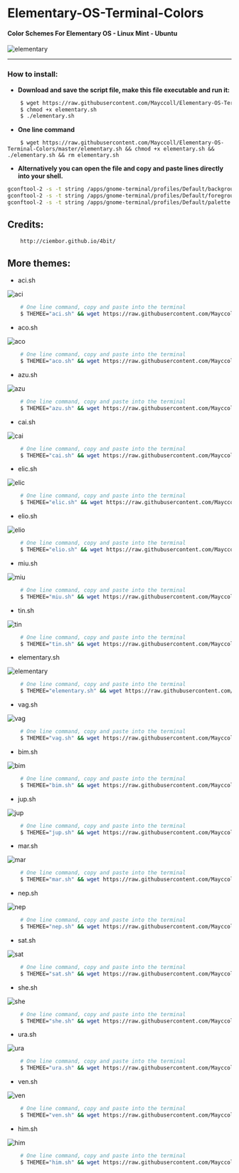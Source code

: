 Elementary-OS-Terminal-Colors
=============================

#### Color Schemes For Elementary OS - Linux Mint - Ubuntu


![elementary](https://raw.githubusercontent.com/Mayccoll/Elementary-OS-Terminal-Colors/master/images/elementary.png)

----

### How to install:

- **Download and save the script file, make this file executable and run it:**

```bash
    $ wget https://raw.githubusercontent.com/Mayccoll/Elementary-OS-Terminal-Colors/master/elementary.sh
    $ chmod +x elementary.sh
    $ ./elementary.sh
```

- **One line command**

```
    $ wget https://raw.githubusercontent.com/Mayccoll/Elementary-OS-Terminal-Colors/master/elementary.sh && chmod +x elementary.sh && ./elementary.sh && rm elementary.sh
```

-  **Alternatively you can open the file and copy and paste lines directly into your shell.**

```bash
gconftool-2 -s -t string /apps/gnome-terminal/profiles/Default/background_color '#101010101010'
gconftool-2 -s -t string /apps/gnome-terminal/profiles/Default/foreground_color '#f2f2f2f2f2f2'
gconftool-2 -s -t string /apps/gnome-terminal/profiles/Default/palette "#303030303030:#e1e132321a1a:#6a6ab0b01717:#ffffc0c00505:#00004f4f9e9e:#ecec00004848:#2a2aa7a7e7e7:#f2f2f2f2f2f2:#5d5d5d5d5d5d:#ffff36361e1e:#7b7bc9c91f1f:#ffffd0d00a0a:#00007171ffff:#ffff1d1d6262:#4b4bb8b8fdfd:#a0a02020f0f0"
```

## Credits:

```bash
    http://ciembor.github.io/4bit/
```

## More themes:

- aci.sh

![aci](https://raw.githubusercontent.com/Mayccoll/Elementary-OS-Terminal-Colors/master/images/aci.png)

```bash
    # One line command, copy and paste into the terminal
    $ THEMEE="aci.sh" && wget https://raw.githubusercontent.com/Mayccoll/Elementary-OS-Terminal-Colors/master/$THEMEE && chmod +x $THEMEE && ./$THEMEE && rm $THEMEE
```

- aco.sh

![aco](https://raw.githubusercontent.com/Mayccoll/Elementary-OS-Terminal-Colors/master/images/aco.png)

```bash
    # One line command, copy and paste into the terminal
    $ THEMEE="aco.sh" && wget https://raw.githubusercontent.com/Mayccoll/Elementary-OS-Terminal-Colors/master/$THEMEE && chmod +x $THEMEE && ./$THEMEE && rm $THEMEE
```

- azu.sh

![azu](https://raw.githubusercontent.com/Mayccoll/Elementary-OS-Terminal-Colors/master/images/azu.png)

```bash
    # One line command, copy and paste into the terminal
    $ THEMEE="azu.sh" && wget https://raw.githubusercontent.com/Mayccoll/Elementary-OS-Terminal-Colors/master/$THEMEE && chmod +x $THEMEE && ./$THEMEE && rm $THEMEE
```

- cai.sh

![cai](https://raw.githubusercontent.com/Mayccoll/Elementary-OS-Terminal-Colors/master/images/cai.png)

```bash
    # One line command, copy and paste into the terminal
    $ THEMEE="cai.sh" && wget https://raw.githubusercontent.com/Mayccoll/Elementary-OS-Terminal-Colors/master/$THEMEE && chmod +x $THEMEE && ./$THEMEE && rm $THEMEE
```

- elic.sh

![elic](https://raw.githubusercontent.com/Mayccoll/Elementary-OS-Terminal-Colors/master/images/elic.png)

```bash
    # One line command, copy and paste into the terminal
    $ THEMEE="elic.sh" && wget https://raw.githubusercontent.com/Mayccoll/Elementary-OS-Terminal-Colors/master/$THEMEE && chmod +x $THEMEE && ./$THEMEE && rm $THEMEE
```

- elio.sh

![elio](https://raw.githubusercontent.com/Mayccoll/Elementary-OS-Terminal-Colors/master/images/elio.png)

```bash
    # One line command, copy and paste into the terminal
    $ THEMEE="elio.sh" && wget https://raw.githubusercontent.com/Mayccoll/Elementary-OS-Terminal-Colors/master/$THEMEE && chmod +x $THEMEE && ./$THEMEE && rm $THEMEE
```

- miu.sh

![miu](https://raw.githubusercontent.com/Mayccoll/Elementary-OS-Terminal-Colors/master/images/miu.png)

```bash
    # One line command, copy and paste into the terminal
    $ THEMEE="miu.sh" && wget https://raw.githubusercontent.com/Mayccoll/Elementary-OS-Terminal-Colors/master/$THEMEE && chmod +x $THEMEE && ./$THEMEE && rm $THEMEE
```

- tin.sh

![tin](https://raw.githubusercontent.com/Mayccoll/Elementary-OS-Terminal-Colors/master/images/tin.png)

```bash
    # One line command, copy and paste into the terminal
    $ THEMEE="tin.sh" && wget https://raw.githubusercontent.com/Mayccoll/Elementary-OS-Terminal-Colors/master/$THEMEE && chmod +x $THEMEE && ./$THEMEE && rm $THEMEE
```


- elementary.sh

![elementary](https://raw.githubusercontent.com/Mayccoll/Elementary-OS-Terminal-Colors/master/images/elementary.png)

```bash
    # One line command, copy and paste into the terminal
    $ THEMEE="elementary.sh" && wget https://raw.githubusercontent.com/Mayccoll/Elementary-OS-Terminal-Colors/master/$THEMEE && chmod +x $THEMEE && ./$THEMEE && rm $THEMEE
```


- vag.sh

![vag](https://raw.githubusercontent.com/Mayccoll/Elementary-OS-Terminal-Colors/master/images/vag.png)

```bash
    # One line command, copy and paste into the terminal
    $ THEMEE="vag.sh" && wget https://raw.githubusercontent.com/Mayccoll/Elementary-OS-Terminal-Colors/master/$THEMEE && chmod +x $THEMEE && ./$THEMEE && rm $THEMEE
```


- bim.sh

![bim](https://raw.githubusercontent.com/Mayccoll/Elementary-OS-Terminal-Colors/master/images/bim.png)

```bash
    # One line command, copy and paste into the terminal
    $ THEMEE="bim.sh" && wget https://raw.githubusercontent.com/Mayccoll/Elementary-OS-Terminal-Colors/master/$THEMEE && chmod +x $THEMEE && ./$THEMEE && rm $THEMEE
```


- jup.sh

![jup](https://raw.githubusercontent.com/Mayccoll/Elementary-OS-Terminal-Colors/master/images/jup.png)

```bash
    # One line command, copy and paste into the terminal
    $ THEMEE="jup.sh" && wget https://raw.githubusercontent.com/Mayccoll/Elementary-OS-Terminal-Colors/master/$THEMEE && chmod +x $THEMEE && ./$THEMEE && rm $THEMEE
```


- mar.sh

![mar](https://raw.githubusercontent.com/Mayccoll/Elementary-OS-Terminal-Colors/master/images/mar.png)

```bash
    # One line command, copy and paste into the terminal
    $ THEMEE="mar.sh" && wget https://raw.githubusercontent.com/Mayccoll/Elementary-OS-Terminal-Colors/master/$THEMEE && chmod +x $THEMEE && ./$THEMEE && rm $THEMEE
```


- nep.sh

![nep](https://raw.githubusercontent.com/Mayccoll/Elementary-OS-Terminal-Colors/master/images/nep.png)

```bash
    # One line command, copy and paste into the terminal
    $ THEMEE="nep.sh" && wget https://raw.githubusercontent.com/Mayccoll/Elementary-OS-Terminal-Colors/master/$THEMEE && chmod +x $THEMEE && ./$THEMEE && rm $THEMEE
```


- sat.sh

![sat](https://raw.githubusercontent.com/Mayccoll/Elementary-OS-Terminal-Colors/master/images/vag.png)

```bash
    # One line command, copy and paste into the terminal
    $ THEMEE="sat.sh" && wget https://raw.githubusercontent.com/Mayccoll/Elementary-OS-Terminal-Colors/master/$THEMEE && chmod +x $THEMEE && ./$THEMEE && rm $THEMEE
```


- she.sh

![she](https://raw.githubusercontent.com/Mayccoll/Elementary-OS-Terminal-Colors/master/images/she.png)

```bash
    # One line command, copy and paste into the terminal
    $ THEMEE="she.sh" && wget https://raw.githubusercontent.com/Mayccoll/Elementary-OS-Terminal-Colors/master/$THEMEE && chmod +x $THEMEE && ./$THEMEE && rm $THEMEE
```


- ura.sh

![ura](https://raw.githubusercontent.com/Mayccoll/Elementary-OS-Terminal-Colors/master/images/ura.png)

```bash
    # One line command, copy and paste into the terminal
    $ THEMEE="ura.sh" && wget https://raw.githubusercontent.com/Mayccoll/Elementary-OS-Terminal-Colors/master/$THEMEE && chmod +x $THEMEE && ./$THEMEE && rm $THEMEE
```


- ven.sh

![ven](https://raw.githubusercontent.com/Mayccoll/Elementary-OS-Terminal-Colors/master/images/ven.png)

```bash
    # One line command, copy and paste into the terminal
    $ THEMEE="ven.sh" && wget https://raw.githubusercontent.com/Mayccoll/Elementary-OS-Terminal-Colors/master/$THEMEE && chmod +x $THEMEE && ./$THEMEE && rm $THEMEE
```


- him.sh

![him](https://raw.githubusercontent.com/Mayccoll/Elementary-OS-Terminal-Colors/master/images/him.png)

```bash
    # One line command, copy and paste into the terminal
    $ THEMEE="him.sh" && wget https://raw.githubusercontent.com/Mayccoll/Elementary-OS-Terminal-Colors/master/$THEMEE && chmod +x $THEMEE && ./$THEMEE && rm $THEMEE
```
